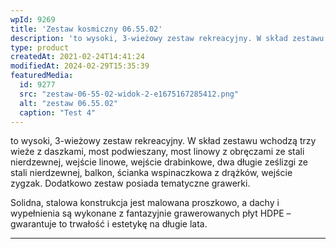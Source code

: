 ```yaml
---
wpId: 9269
title: 'Zestaw kosmiczny 06.55.02'
description: 'to wysoki, 3-wieżowy zestaw rekreacyjny. W skład zestawu wchodzą trzy wieże z daszkami, most podwieszany, most linowy z obręczami ze stali nierdzewnej, wejście linowe, wejście drabinkowe, dwa długie ześlizgi ze stali nierdzewnej, balkon, ścianka wspinaczkowa z drążków, wejście zygzak. Dodatkowo zestaw posiada tematyczne grawerki. Solidna, stalowa konstrukcja jest malowana proszkowo, a dachy i wypełnienia są ...'
type: product
createdAt: 2021-02-24T14:41:24
modifiedAt: 2024-02-29T15:35:39
featuredMedia:
  id: 9277
  src: "zestaw-06-55-02-widok-2-e1675167285412.png"
  alt: "zestaw 06.55.02"
  caption: "Test 4"
---
```



to wysoki, 3-wieżowy zestaw rekreacyjny. W skład zestawu wchodzą trzy wieże z daszkami, most podwieszany, most linowy z obręczami ze stali nierdzewnej, wejście linowe, wejście drabinkowe, dwa długie ześlizgi ze stali nierdzewnej, balkon, ścianka wspinaczkowa z drążków, wejście zygzak. Dodatkowo zestaw posiada tematyczne grawerki.

Solidna, stalowa konstrukcja jest malowana proszkowo, a dachy i wypełnienia są wykonane z fantazyjnie grawerowanych płyt HDPE – gwarantuje to trwałość i estetykę na długie lata.

* * *